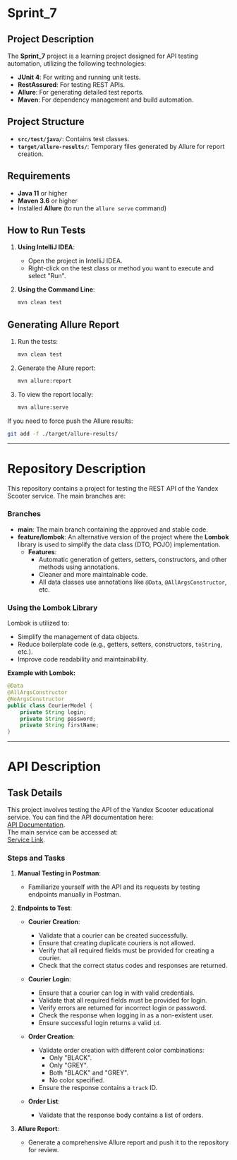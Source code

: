 # Sprint_7

## Project Description

The **Sprint_7** project is a learning project designed for API testing automation, utilizing the following technologies:

- **JUnit 4**: For writing and running unit tests.
- **RestAssured**: For testing REST APIs.
- **Allure**: For generating detailed test reports.
- **Maven**: For dependency management and build automation.

## Project Structure

- **`src/test/java/`**: Contains test classes.
- **`target/allure-results/`**: Temporary files generated by Allure for report creation.

## Requirements

- **Java 11** or higher
- **Maven 3.6** or higher
- Installed **Allure** (to run the `allure serve` command)

## How to Run Tests

1. **Using IntelliJ IDEA**:
   - Open the project in IntelliJ IDEA.
   - Right-click on the test class or method you want to execute and select "Run".

2. **Using the Command Line**:
   ```bash
   mvn clean test
   ```

## Generating Allure Report

1. Run the tests:
   ```bash
   mvn clean test
   ```

2. Generate the Allure report:
   ```bash
   mvn allure:report
   ```

3. To view the report locally:
   ```bash
   mvn allure:serve
   ```

If you need to force push the Allure results:
```bash
git add -f ./target/allure-results/
```

---

# Repository Description

This repository contains a project for testing the REST API of the Yandex Scooter service. The main branches are:

### Branches

- **main**: The main branch containing the approved and stable code.
- **feature/lombok**: An alternative version of the project where the **Lombok** library is used to simplify the data class (DTO, POJO) implementation.
   - **Features**:
      - Automatic generation of getters, setters, constructors, and other methods using annotations.
      - Cleaner and more maintainable code.
      - All data classes use annotations like `@Data`, `@AllArgsConstructor`, etc.

### Using the Lombok Library

Lombok is utilized to:
- Simplify the management of data objects.
- Reduce boilerplate code (e.g., getters, setters, constructors, `toString`, etc.).
- Improve code readability and maintainability.

**Example with Lombok:**
```java
@Data
@AllArgsConstructor
@NoArgsConstructor
public class CourierModel {
    private String login;
    private String password;
    private String firstName;
}
```

---

# API Description

## Task Details

This project involves testing the API of the Yandex Scooter educational service. You can find the API documentation here:  
[API Documentation](https://qa-scooter.praktikum-services.ru/docs/).  
The main service can be accessed at:  
[Service Link](https://qa-scooter.praktikum-services.ru/).

### Steps and Tasks

1. **Manual Testing in Postman**:
   - Familiarize yourself with the API and its requests by testing endpoints manually in Postman.

2. **Endpoints to Test**:

   - **Courier Creation**:
      - Validate that a courier can be created successfully.
      - Ensure that creating duplicate couriers is not allowed.
      - Verify that all required fields must be provided for creating a courier.
      - Check that the correct status codes and responses are returned.

   - **Courier Login**:
      - Ensure that a courier can log in with valid credentials.
      - Validate that all required fields must be provided for login.
      - Verify errors are returned for incorrect login or password.
      - Check the response when logging in as a non-existent user.
      - Ensure successful login returns a valid `id`.

   - **Order Creation**:
      - Validate order creation with different color combinations:
         - Only "BLACK".
         - Only "GREY".
         - Both "BLACK" and "GREY".
         - No color specified.
      - Ensure the response contains a `track` ID.

   - **Order List**:
      - Validate that the response body contains a list of orders.

3. **Allure Report**:
   - Generate a comprehensive Allure report and push it to the repository for review.

